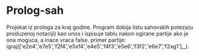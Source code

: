 # Prolog-sah
Projekat iz prologa za kraj godine. Program dobija listu sahovskih poteza(u produzenoj notaciji) kao unos i ispisuje tablu nakon ogirane partije ako je ona moguca, a inace vraca false.
primer partije:
igraj(['e2e4','e7e5','f2f4','e5xf4','e4e5','f4f3','e5e6','f3f2','e6e7','f2xg1'],_).

